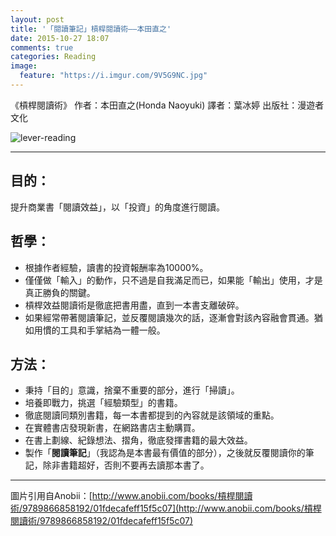 ```yaml
---
layout: post
title: '「閱讀筆記」槓桿閱讀術——本田直之'
date: 2015-10-27 18:07
comments: true
categories: Reading
image:
  feature: "https://i.imgur.com/9V5G9NC.jpg"
---
```


《槓桿閱讀術》
作者：本田直之(Honda Naoyuki)
譯者：葉冰婷
出版社：漫遊者文化

<!-- more -->

![lever-reading](https://i.imgur.com/9V5G9NC.jpg)

---

## 目的：

提升商業書「閱讀效益」，以「投資」的角度進行閱讀。

## 哲學：

- 根據作者經驗，讀書的投資報酬率為10000%。
- 僅僅做「輸入」的動作，只不過是自我滿足而已，如果能「輸出」使用，才是真正勝負的關鍵。
- 槓桿效益閱讀術是徹底把書用盡，直到一本書支離破碎。
- 如果經常帶著閱讀筆記，並反覆閱讀幾次的話，逐漸會對該內容融會貫通。猶如用慣的工具和手掌結為一體一般。

## 方法：

- 秉持「目的」意識，捨棄不重要的部分，進行「掃讀」。
- 培養即戰力，挑選「經驗類型」的書籍。
- 徹底閱讀同類別書籍，每一本書都提到的內容就是該領域的重點。
- 在實體書店發現新書，在網路書店主動購買。
- 在書上劃線、紀錄想法、摺角，徹底發揮書籍的最大效益。
- 製作「**閱讀筆記**」（我認為是本書最有價值的部分），之後就反覆閱讀你的筆記，除非書籍超好，否則不要再去讀那本書了。

---

圖片引用自Anobii：[http://www.anobii.com/books/槓桿閱讀術/9789866858192/01fdecafeff15f5c07](http://www.anobii.com/books/槓桿閱讀術/9789866858192/01fdecafeff15f5c07)